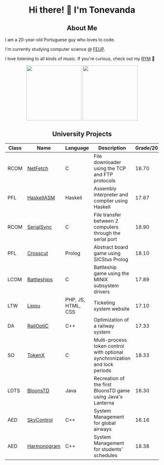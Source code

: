 <div align="center">

# Hi there! 👋 I'm Tonevanda

## About Me

</div>

I am a 20-year-old Portuguese guy who loves to code.

I'm currently studying computer science @ [FEUP](https://github.com/FEUP).

I love listening to all kinds of music. If you're curious, check out my [RYM](https://rateyourmusic.com/~Tonevanda) :guitar:

<div align="center">
  <img height=180em src="https://github-readme-stats.vercel.app/api/top-langs/?username=tonevanda&layout=compact&langs_count=6&theme=radical">
  <img height="180em" src="https://github-readme-stats.vercel.app/api?username=tonevanda&show_icons=true&include_all_commits=true&count_private=true&theme=radical"/>
</div>

<div align="center">
  
## University Projects

| Class  | Name                                                      | Language  | Description                                              | Grade/20 |
|--------|-----------------------------------------------------------|-----------|----------------------------------------------------------|-------|
| RCOM   | [NetFetch](https://github.com/Tonevanda/RCOM/tree/main/proj2)   | C   | File downloader using the TCP and FTP protocols           | 16.70 |
| PFL    | [HaskellASM](https://github.com/Tonevanda/PFL-Haskell)    | Haskell   | Assembly interpreter and compiler using Haskell          | 17.67 |
| RCOM   | [SerialSync](https://github.com/Tonevanda/RCOM/tree/main/proj1) | C   | File transfer between 2 computers through the serial port | 18.90 |
| PFL    | [Crosscut](https://github.com/Tonevanda/PFL-Crosscut)     | Prolog    | Abstract board game using SICStus Prolog                 | 18.10 |
| LCOM   | [Battleships](https://github.com/Tonevanda/LCOM/tree/main/proj) | C   | Battleship game using the MINIX subsystem drivers         | 17.89 |
| LTW    | [Lippu](https://github.com/Tonevanda/Lippu)               | PHP, JS, HTML, CSS | Ticketing system website                           | 17.10 |
| DA     | [RailOptiC](https://github.com/Tonevanda/DA-Railway)      | C++       | Optimization of a railway system                          | 17.33 |
| SO     | [TokenX](https://github.com/Tonevanda/SO)                 | C         | Multi-process token control with optional synchronization and lock periods | 18.33 |
| LDTS   | [BloonsTD](https://github.com/Tonevanda/BloonsTD)         | Java      | Recreation of the first BloonsTD game using Java's Lanterna| 16.30 |
| AED    | [SkyControl](https://github.com/Tonevanda/AED-Airline)    | C++       | System Management for global airways                      | 16.16 |
| AED    | [Harmonogram](https://github.com/Tonevanda/AED-Schedules) | C++       | System Management for students' schedules                 | 18.38 |

</div>
